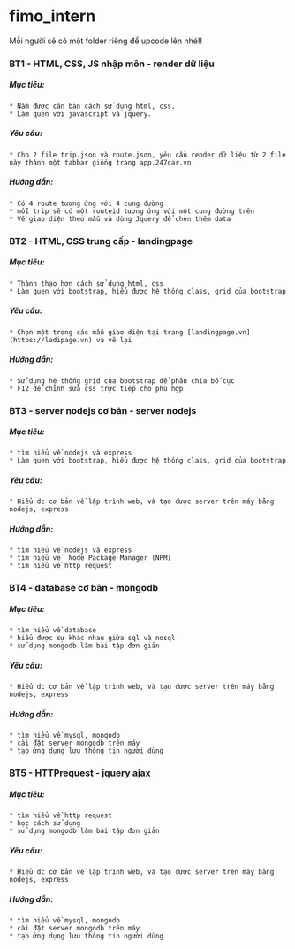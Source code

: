 # fimo_intern
Mỗi người sẽ có một folder riêng để upcode lên nhé!!
### BT1 - HTML, CSS, JS nhập môn - render dữ liệu
  ##### Mục tiêu: 
    * Nắm được căn bản cách sử dụng html, css.
    * Làm quen với javascript và jquery.
  ##### Yêu cầu:
    * Cho 2 file trip.json và route.json, yêu cầu render dữ liệu từ 2 file này thành một tabbar giống trang app.247car.vn
  ##### Hướng dẫn:
    * Có 4 route tương ứng với 4 cung đường
    * mỗi trip sẽ có một routeid tương ứng với một cung đường trên
    * Vẽ giao diện theo mẫu và dùng Jquery để chèn thêm data
    
### BT2 - HTML, CSS trung cấp - landingpage
  ##### Mục tiêu: 
    * Thành thạo hơn cách sử dụng html, css
    * Làm quen với bootstrap, hiểu được hệ thống class, grid của bootstrap 
  ##### Yêu cầu:
    * Chọn một trong các mẫu giao diện tại trang [landingpage.vn](https://ladipage.vn) và vẽ lại
  ##### Hướng dẫn:
    * Sử dụng hệ thống grid của bootstrap để phân chia bố cục
    * F12 để chỉnh sửa css trực tiếp cho phù hợp
    
### BT3 - server nodejs cơ bản - server nodejs
  ##### Mục tiêu: 
    * tìm hiểu về nodejs và express
    * Làm quen với bootstrap, hiểu được hệ thống class, grid của bootstrap 
  ##### Yêu cầu:
    * Hiểu dc cơ bản về lập trình web, và tạo được server trên máy bằng nodejs, express
  ##### Hướng dẫn:
    * tìm hiểu về nodejs và express
    * tìm hiểu về  Node Package Manager (NPM)
    * tìm hiểu về http request
    
### BT4 - database cơ bản - mongodb
  ##### Mục tiêu: 
    * tìm hiểu về database
    * hiểu được sự khác nhau giữa sql và nosql
    * sử dụng mongodb làm bài tập đơn giản
  ##### Yêu cầu:
    * Hiểu dc cơ bản về lập trình web, và tạo được server trên máy bằng nodejs, express
  ##### Hướng dẫn:
    * tìm hiểu về mysql, mongodb
    * cài đặt server mongodb trên máy
    * tạo ứng dụng lưu thông tin người dùng
### BT5 - HTTPrequest - jquery ajax
  ##### Mục tiêu: 
    * tìm hiểu về http request
    * học cách sử dụng 
    * sử dụng mongodb làm bài tập đơn giản
  ##### Yêu cầu:
    * Hiểu dc cơ bản về lập trình web, và tạo được server trên máy bằng nodejs, express
  ##### Hướng dẫn:
    * tìm hiểu về mysql, mongodb
    * cài đặt server mongodb trên máy
    * tạo ứng dụng lưu thông tin người dùng
    
    
    
